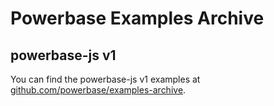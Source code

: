 # Powerbase Examples Archive

## powerbase-js v1

You can find the powerbase-js v1 examples at [github.com/powerbase/examples-archive](https://github.com/skorpland/examples-archive).
